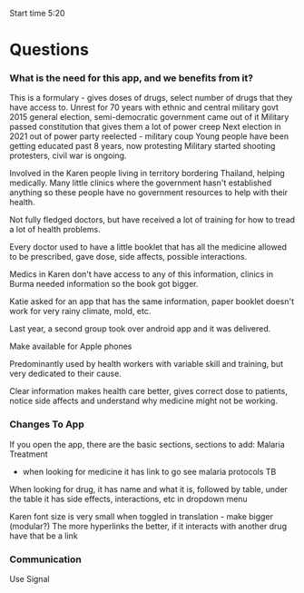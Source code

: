 Start time 5:20

# Questions

### What is the need for this app, and we benefits from it?
This is a formulary - gives doses of drugs, select number of drugs that they have access to.
Unrest for 70 years with ethnic and central military govt
2015 general election, semi-democratic government came out of it
Military passed constitution that gives them a lot of power creep
Next election in 2021 out of power party reelected - military coup
Young people have been getting educated past 8 years, now protesting
Military started shooting protesters, civil war is ongoing.

Involved in the Karen people living in territory bordering Thailand, helping medically.
Many little clinics where the government hasn't established anything so these people have no government resources to help with their health. 

Not fully fledged doctors, but have received a lot of training for how to tread a lot of health problems. 

Every doctor used to have a little booklet that has all the medicine allowed to be prescribed, gave dose, side affects, possible interactions.

Medics in Karen don't have access to any of this information, clinics in Burma needed information so the book got bigger.

Katie asked for an app that has the same information, paper booklet doesn't work for very rainy climate, mold, etc.

Last year, a second group took over android app and it was delivered.

Make available for Apple phones

Predominantly used by health workers with variable skill and training, but very dedicated to their cause.

Clear information makes health care better, gives correct dose to patients, notice side affects and understand why medicine might not be working.

### Changes To App

If you open the app, there are the basic sections, sections to add:
Malaria Treatment
- when looking for medicine it has link to go see malaria protocols
TB

When looking for drug, it has name and what it is, followed by table, under the table it has side effects, interactions, etc in dropdown menu

Karen font size is very small when toggled in translation - make bigger (modular?)
The more hyperlinks the better, if it interacts with another drug have that be a link

### Communication
Use Signal